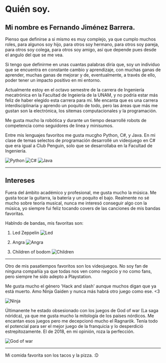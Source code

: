 # Quién soy.

## Mi nombre es Fernando Jiménez Barrera.

Pienso que definirse a si mismo es muy complejo, ya que cumplo muchos roles, para algunos soy hijo, para otros soy hermano, para otros soy pareja, para otros soy colega, para otros soy amigo, así que depende pues desde el angulo del que se me vea.

Si tengo que definirme en unas cuantas palabras diría que, soy un individuo que se encuentra en constante cambio y aprendizaje, con muchas ganas de aprender, muchas ganas de mejorar y de, eventualmente, a través de ello, poder tener un impacto positivo en mi entorno.

Actualmente estoy en el octavo semestre de la carrera de Ingeniería mecatrónica en la Facultad de Ingeiería de la UNAM, y no podría estar más feliz de haber elegido esta carrera para mi. Me encanta que es una carrera interdisciplinaria y aprendo un poquito de todo, pero las áreas que más me gustan son la electrónica, los sitemas computacionales y la programación.

Me gusta mucho la robótica y durante un tiempo desarrollé robots de competencia como seguidores de linea y minisumos.

Entre mis lenguajes favoritos me gusta mucgho Python, C#, y Java. En mi clase de temas selectos de programación desarrollé un videojuego en C# que era igual a Club Penguin, solo que se desarrollaba en la Facultad de Ingeniería.

![Python](https://encrypted-tbn0.gstatic.com/images?q=tbn:ANd9GcTqtwnzP2fYIjyo3H0qZJWAkC98HxxirQm-xQ&s)
![C#](https://desarrolloweb.com/storage/tag_images/actual/BzOL16MEqsKOe0VThjF6FXPBi0uyK16lkTety9Wz.png)
![Java](https://rosamarfil.es/tutoriales/wp-content/uploads/2019/08/java-logo-png.png)

---

## Intereses

Fuera del ámbito académico y profesional, me gusta mucho la música. Me gusta tocar la guitarra, la batería y un poquito el bajo. Realmente no sé mucho sobre teoría musical, nunca me interesó conseguir algo con la música, yo siempre fui feliz tocando covers de las canciones de mis bandas favoritas. 

Hablndo de bandas, mis favoritas son:
1. Led Zeppelin
![Led](https://plus.cusica.com/wp-content/uploads/2016/09/led-zeppelin-cusica-plus.jpg)

2. Angra
![Angra](https://cdns-images.dzcdn.net/images/cover/fcb95de02d64be1b24a89451ae3a103a/0x1900-000000-80-0-0.jpg)

3. Children of bodom
![Children](https://pictures.laprovence.com/cdn-cgi/image/width=3840,format=auto,quality=80/media/hermes/2015-10/2015-10-28/20151028_3_2_1_0_0_obj10187776_1.jpg)

--- 

Otro de mis pasatiempos favoritos son los videojuegos. No soy fan de ninguna compañía ya que todas nos ven como negocio y no como fans, pero siempre he sido adepto a Playstation.

Me gusta mucho el género 'Hack and slash' aunque muchos digan que ya está muerto. Amo Ninja Gaiden y nunca más habrá otro juego como ese. <3

![Ninja](https://teamninja-studio.com/ngmc/img/ss_s1_005.jpg)

Últimanente he estado obsesionado con los juegos de God of war (La saga nóridca), ya que me gusta mucho la mitología de los países nórdicos.
Me encantan esos juegos pero me decepcionó mucho el Ragnarök. Tenía todo el potencial para ser el mejor juego de la franquicia y lo desperdició estrepitozamente. El de 2018, en mi opinión, roza la perfección.

![God of war](https://assetsio.gnwcdn.com/god_of_war_dragon_top_image.jpg?width=1200&height=1200&fit=bounds&quality=70&format=jpg&auto=webp)

---

Mi comida favorita son los tacos y la pizza. :D


















